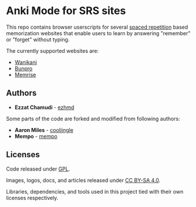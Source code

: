# Anki Mode for SRS sites

This repo contains browser userscripts for several [spaced repetition](https://en.wikipedia.org/wiki/Spaced_repetition) based memorization websites that enable users to learn by answering "remember" or "forget" without typing.

The currently supported websites are:

* [Wanikani](https://wanikani.com)
* [Bunpro](https://bunpro.jp)
* [Memrise](https://memrise.com)

## Authors

* **Ezzat Chamudi** - [ezhmd](https://github.com/ezhmd)

Some parts of the code are forked and modified from following authors:

* **Aaron Miles** - [cooljingle](https://github.com/cooljingle)
* **Mempo** - [mempo](https://community.wanikani.com/u/mempo)

## Licenses

Code released under [GPL](http://www.gnu.org/copyleft/gpl.html). 

Images, logos, docs, and articles released under [CC BY-SA 4.0](https://creativecommons.org/licenses/by-sa/4.0/). 

Libraries, dependencies, and tools used in this project tied with their own licenses respectively.
